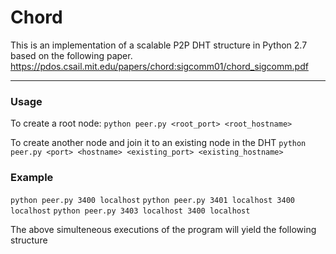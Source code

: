 # Chord
This is an implementation of a scalable P2P DHT structure in Python 2.7 based on the following paper.
https://pdos.csail.mit.edu/papers/chord:sigcomm01/chord_sigcomm.pdf
_________________

### Usage

To create a root node:
`python peer.py <root_port> <root_hostname>`

To create another node and join it to an existing node in the DHT
`python peer.py <port> <hostname> <existing_port> <existing_hostname>`

### Example

`python peer.py 3400 localhost`
`python peer.py 3401 localhost 3400 localhost`
`python peer.py 3403 localhost 3400 localhost`

The above simulteneous executions of the program will yield the following structure
